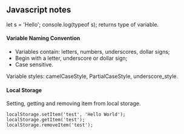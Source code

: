 ## Javascript notes
let s = 'Hello';
console.log(typeof s);
returns type of variable.

#### Variable Naming Convention

- Variables contain: letters, numbers, underscores, dollar signs;
- Begin with a letter, underscore or dollar sign;
- Case sensitive.

Variable styles: camelCaseStyle, PartialCaseStyle, underscore_style.

#### Local Storage
Setting, getting and removing item from local storage.

    localStorage.setItem('test', 'Hello World');
    localStorage.getItem('test');
    localStorage.removeItem('test');
